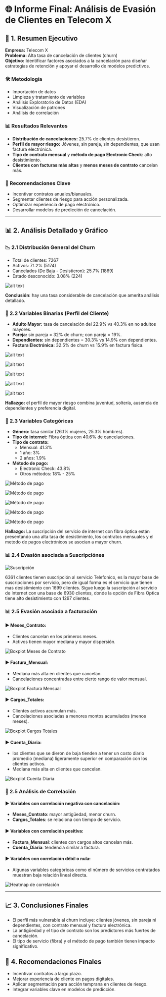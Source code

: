 # 🌐 Informe Final: Análisis de Evasión de Clientes en Telecom X

## 🚀 1. Resumen Ejecutivo

**Empresa:** Telecom X\
**Problema:** Alta tasa de cancelación de clientes (churn)\
**Objetivo:** Identificar factores asociados a la cancelación para diseñar estrategias de retención y apoyar el desarrollo de modelos predictivos.

### 🛠️ Metodología

- Importación de datos
- Limpieza y tratamiento de variables
- Análisis Exploratorio de Datos (EDA)
- Visualización de patrones
- Análisis de correlación

### 📊 Resultados Relevantes

- **Distribución de cancelaciones:** 25.7% de clientes desistieron.
- **Perfil de mayor riesgo:** Jóvenes, sin pareja, sin dependientes, que usan factura electrónica.
- **Tipo de contrato mensual** y **método de pago Electronic Check**: alto desistimiento.
- **Clientes con facturas más altas** y **menos meses de contrato** cancelan más.

### 🔹 Recomendaciones Clave

- Incentivar contratos anuales/bianuales.
- Segmentar clientes de riesgo para acción personalizada.
- Optimizar experiencia de pago electrónico.
- Desarrollar modelos de predicción de cancelación.

---

## 📊 2. Análisis Detallado y Gráfico

### 📉 2.1 Distribución General del Churn

- Total de clientes: 7267
- Activos: 71.2% (5174)
- Cancelados (De Baja - Desistieron): 25.7% (1869)
- Estado desconocido: 3.08% (224)

![alt text](imagenes_word/image.png)

**Conclusión:** hay una tasa considerable de cancelación que amerita análisis detallado.

### 👤 2.2 Variables Binarias (Perfil del Cliente)

- **Adulto Mayor:** tasa de cancelación del 22.9% vs 40.3% en no adultos mayores.
- **Pareja:** sin pareja = 32% de churn; con pareja = 19%.
- **Dependientes:** sin dependientes = 30.3% vs 14.9% con dependientes.
- **Factura Electrónica:** 32.5% de churn vs 15.9% en factura física.

![alt text](imagenes_word/image26.png)

![alt text](imagenes_word/image27.png)

![alt text](imagenes_word/image28.png)

![alt text](imagenes_word/image29.png)

![alt text](imagenes_word/image30.png)


**Hallazgo:** el perfil de mayor riesgo combina juventud, soltería, ausencia de dependientes y preferencia digital.

### 🛂 2.3 Variables Categóricas

- **Género:** tasa similar (26.1% mujeres, 25.3% hombres).
- **Tipo de internet:** Fibra óptica con 40.6% de cancelaciones.
- **Tipo de contrato:**
  - Mensual: 41.3%
  - 1 año: 3%
  - 2 años: 1.9%
- **Método de pago:**
  - Electronic Check: 43.8%
  - Otros métodos: 18% - 25%

![Método de pago](imagenes_word/image31.png)

![Método de pago](imagenes_word/image32.png)

![Método de pago](imagenes_word/image33.png)

![Método de pago](imagenes_word/image34.png)

![Método de pago](imagenes_word/image35.png)

**Hallazgo:** La suscripción del servicio de internet con fibra óptica están presentando una alta tasa de desistimiento, los contratos mensuales y el metodo de pagos electrónicos se asocian a mayor churn.

### 📊 2.4 Evasión asociada a Suscripciónes

![Suscripción](imagenes_word/image36.png)

6361 clientes tienen suscripción al servicio Telefonico, es la mayor base de suscripciones por servicio, pero de igual forma es el servicio que tienen mas desistimiento con 1699 clientes. Sigue luego la suscripción al servicio de Internet con una base de 6930 clientes, donde la opción de Fibra Optica tiene alto desistimiento con 1297 clientes.  

### 📊 2.5 Evasión asociada a facturación

#### ▶ Meses\_Contrato:

- Clientes cancelan en los primeros meses.
- Activos tienen mayor mediana y mayor dispersión.

![Boxplot Meses de Contrato](imagenes_word/image37.png)

#### ▶ Factura\_Mensual:

- Mediana más alta en clientes que cancelan.
- Cancelaciones concentradas entre cierto rango de valor mensual.

![Boxplot Factura Mensual](imagenes_word/image38.png)

#### ▶ Cargos\_Totales:

- Clientes activos acumulan más.
- Cancelaciones asociadas a menores montos acumulados (menos meses).

![Boxplot Cargos Totales](imagenes_word/image39.png)

#### ▶ Cuenta\_Diaria:

- los clientes que se dieron de baja tienden a tener un costo diario promedio (mediana) ligeramente superior en comparación con los clientes activos.
- Mediana más alta en clientes que cancelan.

![Boxplot Cuenta Diaria](imagenes_word/image40.png)



### 🔄 2.5 Análisis de Correlación

#### ▶ Variables con correlación negativa con cancelación:

- **Meses\_Contrato**: mayor antigüedad, menor churn.
- **Cargos\_Totales**: se relaciona con tiempo de servicio.

#### ▶ Variables con correlación positiva:

- **Factura\_Mensual**: clientes con cargos altos cancelan más.
- **Cuenta\_Diaria**: tendencia similar a factura.

#### ▶ Variables con correlación débil o nula:

- Algunas variables categóricas como el número de servicios contratados muestran baja relación lineal directa.

![Heatmap de correlación](imagenes_word/image25.png)

---

## 📈 3. Conclusiones Finales

- El perfil más vulnerable al churn incluye: clientes jóvenes, sin pareja ni dependientes, con contrato mensual y factura electrónica.
- La antigüedad y el tipo de contrato son los predictores más fuertes de cancelación.
- El tipo de servicio (fibra) y el método de pago también tienen impacto significativo.

## 🔹 4. Recomendaciones Finales

- Incentivar contratos a largo plazo.
- Mejorar experiencia de cliente en pagos digitales.
- Aplicar segmentación para acción temprana en clientes de riesgo.
- Integrar variables clave en modelos de predicción.





